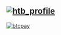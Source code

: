 [![htb_profile](https://user-images.githubusercontent.com/70972101/200095159-468e6194-1caa-4236-9614-551ceb970357.svg "htb_profile")](https://app.hackthebox.com/profile/1190029 "htb_profile")
------------
[![btcpay](https://user-images.githubusercontent.com/70972101/188290384-9810c4c9-3042-42be-b25f-4b1590c6a4c2.svg)](https://pmt.btcpay.network/api/v1/invoices?storeId=6zg1zwxSaX4LfDvcwbqaTtUyGWAgku3WVSWViBzeBs4z&currency=USD "btcpay")
